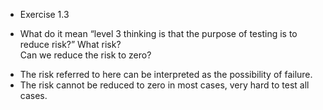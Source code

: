 * Exercise 1.3

* What do it mean “level 3 thinking is that the purpose of testing is to reduce risk?” 
What risk?<br>
Can we reduce the risk to zero?<br>
- The risk referred to here can be interpreted as the possibility of failure.
- The risk cannot be reduced to zero in most cases, very hard to test all cases.
